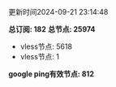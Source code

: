 更新时间2024-09-21 23:14:48

**总订阅: 182**
**总节点: 25974**
- vless节点: 5618
- vless节点: 1

**google ping有效节点: 812**
